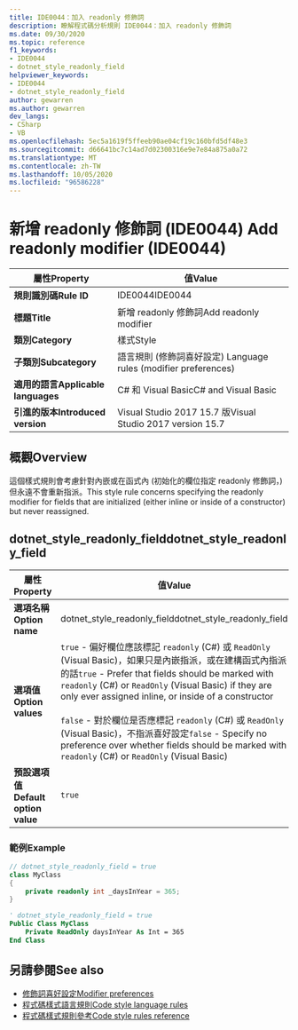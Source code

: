 ```yaml
---
title: IDE0044：加入 readonly 修飾詞
description: 瞭解程式碼分析規則 IDE0044：加入 readonly 修飾詞
ms.date: 09/30/2020
ms.topic: reference
f1_keywords:
- IDE0044
- dotnet_style_readonly_field
helpviewer_keywords:
- IDE0044
- dotnet_style_readonly_field
author: gewarren
ms.author: gewarren
dev_langs:
- CSharp
- VB
ms.openlocfilehash: 5ec5a1619f5ffeeb90ae04cf19c160bfd5df48e3
ms.sourcegitcommit: d66641bc7c14ad7d02300316e9e7e84a875a0a72
ms.translationtype: MT
ms.contentlocale: zh-TW
ms.lasthandoff: 10/05/2020
ms.locfileid: "96586228"
---
```

# <a name="add-readonly-modifier-ide0044"></a><span data-ttu-id="6dac4-103">新增 readonly 修飾詞 (IDE0044) </span><span class="sxs-lookup"><span data-stu-id="6dac4-103">Add readonly modifier (IDE0044)</span></span>

|<span data-ttu-id="6dac4-104">屬性</span><span class="sxs-lookup"><span data-stu-id="6dac4-104">Property</span></span>|<span data-ttu-id="6dac4-105">值</span><span class="sxs-lookup"><span data-stu-id="6dac4-105">Value</span></span>|
|-|-|
| <span data-ttu-id="6dac4-106">**規則識別碼**</span><span class="sxs-lookup"><span data-stu-id="6dac4-106">**Rule ID**</span></span> | <span data-ttu-id="6dac4-107">IDE0044</span><span class="sxs-lookup"><span data-stu-id="6dac4-107">IDE0044</span></span> |
| <span data-ttu-id="6dac4-108">**標題**</span><span class="sxs-lookup"><span data-stu-id="6dac4-108">**Title**</span></span> | <span data-ttu-id="6dac4-109">新增 readonly 修飾詞</span><span class="sxs-lookup"><span data-stu-id="6dac4-109">Add readonly modifier</span></span> |
| <span data-ttu-id="6dac4-110">**類別**</span><span class="sxs-lookup"><span data-stu-id="6dac4-110">**Category**</span></span> | <span data-ttu-id="6dac4-111">樣式</span><span class="sxs-lookup"><span data-stu-id="6dac4-111">Style</span></span> |
| <span data-ttu-id="6dac4-112">**子類別**</span><span class="sxs-lookup"><span data-stu-id="6dac4-112">**Subcategory**</span></span> | <span data-ttu-id="6dac4-113">語言規則 (修飾詞喜好設定) </span><span class="sxs-lookup"><span data-stu-id="6dac4-113">Language rules (modifier preferences)</span></span> |
| <span data-ttu-id="6dac4-114">**適用的語言**</span><span class="sxs-lookup"><span data-stu-id="6dac4-114">**Applicable languages**</span></span> | <span data-ttu-id="6dac4-115">C# 和 Visual Basic</span><span class="sxs-lookup"><span data-stu-id="6dac4-115">C# and Visual Basic</span></span> |
| <span data-ttu-id="6dac4-116">**引進的版本**</span><span class="sxs-lookup"><span data-stu-id="6dac4-116">**Introduced version**</span></span> | <span data-ttu-id="6dac4-117">Visual Studio 2017 15.7 版</span><span class="sxs-lookup"><span data-stu-id="6dac4-117">Visual Studio 2017 version 15.7</span></span> |

## <a name="overview"></a><span data-ttu-id="6dac4-118">概觀</span><span class="sxs-lookup"><span data-stu-id="6dac4-118">Overview</span></span>

<span data-ttu-id="6dac4-119">這個樣式規則會考慮針對內嵌或在函式內 (初始化的欄位指定 readonly 修飾詞，) 但永遠不會重新指派。</span><span class="sxs-lookup"><span data-stu-id="6dac4-119">This style rule concerns specifying the readonly modifier for fields that are initialized (either inline or inside of a constructor) but never reassigned.</span></span>

## <a name="dotnet_style_readonly_field"></a><span data-ttu-id="6dac4-120">dotnet_style_readonly_field</span><span class="sxs-lookup"><span data-stu-id="6dac4-120">dotnet_style_readonly_field</span></span>

|<span data-ttu-id="6dac4-121">屬性</span><span class="sxs-lookup"><span data-stu-id="6dac4-121">Property</span></span>|<span data-ttu-id="6dac4-122">值</span><span class="sxs-lookup"><span data-stu-id="6dac4-122">Value</span></span>|
|-|-|
| <span data-ttu-id="6dac4-123">**選項名稱**</span><span class="sxs-lookup"><span data-stu-id="6dac4-123">**Option name**</span></span> | <span data-ttu-id="6dac4-124">dotnet_style_readonly_field</span><span class="sxs-lookup"><span data-stu-id="6dac4-124">dotnet_style_readonly_field</span></span> |
| <span data-ttu-id="6dac4-125">**選項值**</span><span class="sxs-lookup"><span data-stu-id="6dac4-125">**Option values**</span></span> | <span data-ttu-id="6dac4-126">`true` - 偏好欄位應該標記 `readonly` (C#) 或 `ReadOnly` (Visual Basic)，如果只是內嵌指派，或在建構函式內指派的話</span><span class="sxs-lookup"><span data-stu-id="6dac4-126">`true` - Prefer that fields should be marked with `readonly` (C#) or `ReadOnly` (Visual Basic) if they are only ever assigned inline, or inside of a constructor</span></span><br /><br /><span data-ttu-id="6dac4-127">`false` - 對於欄位是否應標記 `readonly` (C#) 或 `ReadOnly` (Visual Basic)，不指派喜好設定</span><span class="sxs-lookup"><span data-stu-id="6dac4-127">`false` - Specify no preference over whether fields should be marked with `readonly` (C#) or `ReadOnly` (Visual Basic)</span></span> |
| <span data-ttu-id="6dac4-128">**預設選項值**</span><span class="sxs-lookup"><span data-stu-id="6dac4-128">**Default option value**</span></span> | `true` |

### <a name="example"></a><span data-ttu-id="6dac4-129">範例</span><span class="sxs-lookup"><span data-stu-id="6dac4-129">Example</span></span>

```csharp
// dotnet_style_readonly_field = true
class MyClass
{
    private readonly int _daysInYear = 365;
}
```

```vb
' dotnet_style_readonly_field = true
Public Class MyClass
    Private ReadOnly daysInYear As Int = 365
End Class
```

## <a name="see-also"></a><span data-ttu-id="6dac4-130">另請參閱</span><span class="sxs-lookup"><span data-stu-id="6dac4-130">See also</span></span>

- [<span data-ttu-id="6dac4-131">修飾詞喜好設定</span><span class="sxs-lookup"><span data-stu-id="6dac4-131">Modifier preferences</span></span>](modifier-preferences.md)
- [<span data-ttu-id="6dac4-132">程式碼樣式語言規則</span><span class="sxs-lookup"><span data-stu-id="6dac4-132">Code style language rules</span></span>](language-rules.md)
- [<span data-ttu-id="6dac4-133">程式碼樣式規則參考</span><span class="sxs-lookup"><span data-stu-id="6dac4-133">Code style rules reference</span></span>](index.md)
